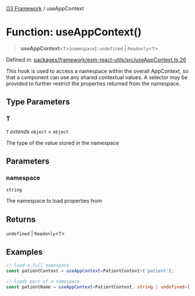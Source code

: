 [O3 Framework](../API.md) / useAppContext

# Function: useAppContext()

> **useAppContext**\<`T`\>(`namespace`): `undefined` \| `Readonly`\<`T`\>

Defined in: [packages/framework/esm-react-utils/src/useAppContext.ts:26](https://github.com/UjjawalPrabhat/openmrs-esm-core/blob/main/packages/framework/esm-react-utils/src/useAppContext.ts#L26)

This hook is used to access a namespace within the overall AppContext, so that a component can
use any shared contextual values. A selector may be provided to further restrict the properties
returned from the namespace.

## Type Parameters

### T

`T` *extends* `object` = `object`

The type of the value stored in the namespace

## Parameters

### namespace

`string`

The namespace to load properties from

## Returns

`undefined` \| `Readonly`\<`T`\>

## Examples

```ts
// load a full namespace
const patientContext = useAppContext<PatientContext>('patient');
```

```ts
// loads part of a namespace
const patientName = useAppContext<PatientContext, string | undefined>('patient', (state) => state.display);
```
